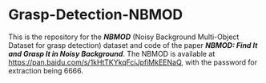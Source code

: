 # Grasp-Detection-NBMOD
This is the repository for the ***NBMOD*** (Noisy Background Multi-Object Dataset for grasp detection) dataset and code of the paper ***NBMOD: Find It and Grasp It in Noisy Background***.
The NBMOD is available at https://pan.baidu.com/s/1kHtTKYkqFciJpfiMkEENaQ, with the password for extraction being 6666.
